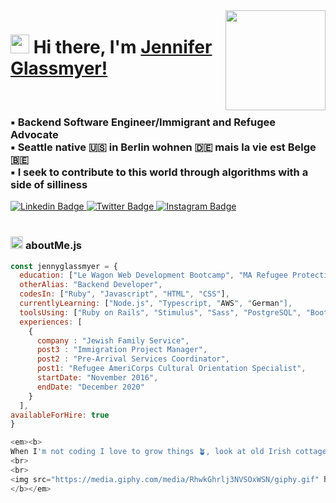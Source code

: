 <img align="right" src="https://media.giphy.com/media/BpS6k9mXoDiZa/giphy.gif?cid=790b76118c33e0081aa5015fcc19bb80830b750c9ae51d67&rid=giphy.gif&ct=g" height="160px" width="auto">

<h1 align="left"><img src="https://emoji.gg/assets/emoji/wavegif_1860.gif" width="30px" height="30px"><strong> Hi there, I'm <a href="#">Jennifer Glassmyer!</a></strong>
</h1>
<br>
<h3 align="left"><strong>
▪️ Backend Software Engineer/Immigrant and Refugee Advocate
<br>
▪️ Seattle native 🇺🇸 in Berlin wohnen 🇩🇪 mais la vie est Belge 🇧🇪
<br>
▪️ I seek to contribute to this world through algorithms with a side of silliness
</strong></h3>

<a target="_blank" href="https://linkedin.com/in/jenniferglassmyer/">
<img src="https://img.shields.io/badge/-jennyglassmyer-blue?style=for-the-badge&logo=Linkedin&logoColor=white&link=https://linkedin.com/in/jenniferglassmyer/" alt="Linkedin Badge">
</a>
<a target="_blank" href="https://twitter.com/jennyglassmyer">
<img src="https://img.shields.io/badge/-jennyglassmyer-1ca0f1?style=for-the-badge&logo=twitter&logoColor=white&link=https://twitter.com/jennyglassmyer" alt="Twitter Badge">
</a>
<a target="_blank" href="https://instagram.com/enniferglassmyer_/">
<img src="https://img.shields.io/badge/-jennyglassmyer-E1306C?style=for-the-badge&logo=Instagram&logoColor=white&link=https://instagram.com/enniferglassmyer_/" alt="Instagram Badge">
</a>
<br>

<br>

###  <img src="https://media.giphy.com/media/ln7z2eWriiQAllfVcn/giphy.gif" height="20"> **aboutMe.js**

```javascript
const jennyglassmyer = {
  education: ["Le Wagon Web Development Bootcamp", "MA Refugee Protection and Forced Migration"],
  otherAlias: "Backend Developer",
  codesIn: ["Ruby", "Javascript", "HTML", "CSS"],
  currentlyLearning: ["Node.js", "Typescript, "AWS", "German"],
  toolsUsing: ["Ruby on Rails", "Stimulus", "Sass", "PostgreSQL", "Bootstrap", "Heroku", "Figma"],
  experiences: [
    {
      company : "Jewish Family Service",
      post3 : "Immigration Project Manager",
      post2 : "Pre-Arrival Services Coordinator",
      post1: "Refugee AmeriCorps Cultural Orientation Specialist",
      startDate: "November 2016",
      endDate: "December 2020"
    }
  ],
availableForHire: true
}

<em><b>
When I'm not coding I love to grow things 🪴, look at old Irish cottages online and dream about buying and restoring them 🏠, watch Outlander 🏴󠁧󠁢󠁳󠁣󠁴󠁿, and make <a target="_blank" href="https://www.youtube.com/channel/UCIq8owOmHRUwtnjIE9BSjyQ?sub_confirmation=1"><strong>YouTube videos.</strong></a>
<br>
<br>
<img src="https://media.giphy.com/media/RhwkGhrlj3NVSOxWSN/giphy.gif" height="30">Reach out and lets collab on projects that help refugees & immigrants!
</b></em>

